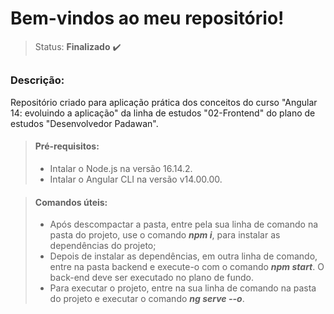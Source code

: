 # Bem-vindos ao meu repositório!

>Status: **Finalizado** ✔️

##

### **Descrição:** 

Repositório criado para aplicação prática dos conceitos do curso "Angular 14: evoluindo a aplicação" da linha de estudos "02-Frontend" do plano de estudos "Desenvolvedor Padawan".

> #### **Pré-requisitos:** 
> - Intalar o Node.js na versão 16.14.2.
> - Intalar o Angular CLI na versão v14.00.00.

> #### **Comandos úteis:**
> - Após descompactar a pasta, entre pela sua linha de comando na pasta do projeto, use o comando ***npm i***, para instalar as dependências do projeto;
> - Depois de instalar as dependências, em outra linha de comando, entre na pasta backend e execute-o com o comando ***npm start***. O back-end deve ser executado no plano de fundo.
> - Para executar o projeto, entre na sua linha de comando na pasta do projeto e executar o comando ***ng serve --o***.
